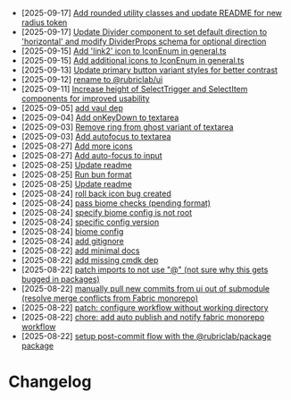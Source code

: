 - [2025-09-17] [Add rounded utility classes and update README for new radius token](https://github.com/RubricLab/fabric-ui/commit/a57a3b3f92a6a08cea8bbccd14d58855788a1718)
- [2025-09-17] [Update Divider component to set default direction to 'horizontal' and modify DividerProps schema for optional direction](https://github.com/RubricLab/fabric-ui/commit/6072a24c43dc170261b3f881917934fe483b597f)
- [2025-09-15] [Add 'link2' icon to IconEnum in general.ts](https://github.com/RubricLab/fabric-ui/commit/2cab0ecebdb8b1db7776ac70c47c25aa4b584e46)
- [2025-09-15] [Add additional icons to IconEnum in general.ts](https://github.com/RubricLab/fabric-ui/commit/9ac119c65dee99ad3a3db90f3af60f0da6481a99)
- [2025-09-13] [Update primary button variant styles for better contrast](https://github.com/RubricLab/fabric-ui/commit/f5c2b8e0ce6c77512dbde6d361d3cac7cc9dca43)
- [2025-09-12] [rename to @rubriclab/ui](https://github.com/RubricLab/ui/commit/bdabb149f9607611c9365c5364b551865c46d9a9)
- [2025-09-11] [Increase height of SelectTrigger and SelectItem components for improved usability](https://github.com/RubricLab/fabric-ui/commit/cbe68935a9ec7306c4b9eb3ea8a591720d4a85b6)
- [2025-09-05] [add vaul dep](https://github.com/RubricLab/fabric-ui/commit/50a98c07de23a62aa9c41770eea3c545f4d03ab6)
- [2025-09-04] [Add onKeyDown to textarea](https://github.com/RubricLab/fabric-ui/commit/c0ba5f270a4ce897aca4b5edb04fd616a102efa1)
- [2025-09-03] [Remove ring from ghost variant of textarea](https://github.com/RubricLab/fabric-ui/commit/2c5605ee1c196c4f4d0343596e522cee8a4b3e05)
- [2025-09-03] [Add autofocus to textarea](https://github.com/RubricLab/fabric-ui/commit/e50416244cc7890a987d56a101d5a71fc1ae3136)
- [2025-08-27] [Add more icons](https://github.com/RubricLab/fabric-ui/commit/04c2a2b2a9b562e6ccaed8a7d60bb39835ce7e09)
- [2025-08-27] [Add auto-focus to input](https://github.com/RubricLab/fabric-ui/commit/bc26b12803f9ba3bbce61e82a4e0c81aee44dacd)
- [2025-08-25] [Update readme](https://github.com/RubricLab/fabric-ui/commit/e9faa91319f5b5b933e5c05d79483c55f64fe878)
- [2025-08-25] [Run bun format](https://github.com/RubricLab/fabric-ui/commit/9aede214c35a999613877120a9ceba8e3317e812)
- [2025-08-25] [Update readme](https://github.com/RubricLab/fabric-ui/commit/c8ba0f35cb83ad44df839cf2e9cd19a7076e2f01)
- [2025-08-24] [roll back icon bug created](https://github.com/RubricLab/fabric-ui/commit/3ff89813c7a51625747d5b5d25f775fd21ea2787)
- [2025-08-24] [pass biome checks (pending format)](https://github.com/RubricLab/fabric-ui/commit/99302b43e63f0b17464e57861b54653a97788560)
- [2025-08-24] [specify biome config is not root](https://github.com/RubricLab/fabric-ui/commit/16845581d6070fd15d19bc86fe3fbd0324df1246)
- [2025-08-24] [specific config version](https://github.com/RubricLab/fabric-ui/commit/8f9f5afcb7a4f5e0becee029553ccffc0356fc96)
- [2025-08-24] [biome config](https://github.com/RubricLab/fabric-ui/commit/6b793d55380d99c7d876dfc7121b063b3da9eda8)
- [2025-08-24] [add gitignore](https://github.com/RubricLab/fabric-ui/commit/ec26069806f17295fec8cae2bde4df6c4789466d)
- [2025-08-22] [add minimal docs](https://github.com/RubricLab/fabric-ui/commit/cc3cab30417f8e85aed61501efe75e9264164f8b)
- [2025-08-22] [add missing cmdk dep](https://github.com/RubricLab/fabric-ui/commit/be2b0d6f5af0f6dde119e59a102c2230a2473257)
- [2025-08-22] [patch imports to not use "@" (not sure why this gets bugged in packages)](https://github.com/RubricLab/fabric-ui/commit/b12733f5d2a5be371463b4afaa764a6e91122078)
- [2025-08-22] [manually pull new commits from ui out of submodule (resolve merge conflicts from Fabric monorepo)](https://github.com/RubricLab/fabric-ui/commit/8aaea22108156f00bb08afc6ca0132f3cfb7e13a)
- [2025-08-22] [patch: configure workflow without working directory](https://github.com/RubricLab/fabric-ui/commit/f121482e004ac85313c52a44c14c2a05cf70f5fa)
- [2025-08-22] [chore: add auto publish and notify fabric monorepo workflow](https://github.com/RubricLab/fabric-ui/commit/54bc7b4ee2f2ca50309c7ffc7e65e3fe67dd6428)
- [2025-08-22] [setup post-commit flow with the @rubriclab/package package](https://github.com/RubricLab/fabric-ui/commit/63529e39f7fce05813cabbe1a8501fc543cea8f1)
# Changelog

